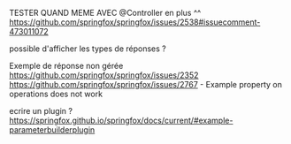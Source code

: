 

TESTER QUAND MEME AVEC @Controller en plus ^^
https://github.com/springfox/springfox/issues/2538#issuecomment-473011072

possible d'afficher les types de réponses ?

Exemple de réponse non gérée
https://github.com/springfox/springfox/issues/2352
https://github.com/springfox/springfox/issues/2767 - Example property on operations does not work


ecrire un plugin ?
https://springfox.github.io/springfox/docs/current/#example-parameterbuilderplugin